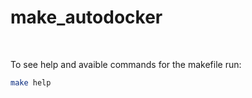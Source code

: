 # make_autodocker

<br>

To see help and avaible commands for the makefile run:

````bash
make help
````
